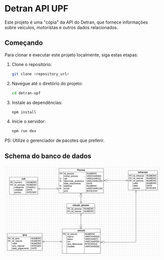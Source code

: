 # Detran API UPF

Este projeto é uma "cópia" da API do Detran, que fornece informações sobre veículos, motoristas e outros dados relacionados.

## Começando

Para clonar e executar este projeto localmente, siga estas etapas:

1. Clone o repositório:
    ```bash
    git clone <repository_url>
    ```

2. Navegue até o diretório do projeto:
    ```bash
    cd detran-upf
    ```

3. Instale as dependências:
    ```bash
    npm install
    ```

4. Inicie o servidor:
    ```bash
    npm run dev
    ```
PS: Utilize o gerenciador de pacotes que preferir.

## Schema do banco de dados

![Schema do banco de dados](./assets/schema-db.png)
